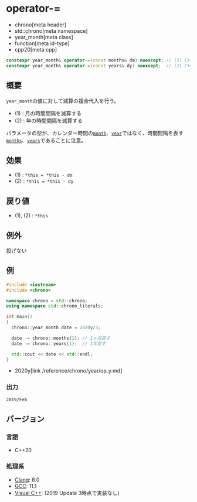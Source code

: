 # operator-=
* chrono[meta header]
* std::chrono[meta namespace]
* year_month[meta class]
* function[meta id-type]
* cpp20[meta cpp]

```cpp
constexpr year_month& operator-=(const months& dm) noexcept; // (1) C++20
constexpr year_month& operator-=(const years& dy) noexcept;  // (2) C++20
```

## 概要
`year_month`の値に対して減算の複合代入を行う。

- (1) : 月の時間間隔を減算する
- (2) : 年の時間間隔を減算する

パラメータの型が、カレンダー時間の[`month`](/reference/chrono/month.md)、[`year`](/reference/chrono/year.md)ではなく、時間間隔を表す[`months`](/reference/chrono/duration_aliases.md)、[`years`](/reference/chrono/duration_aliases.md)であることに注意。


## 効果
- (1) : `*this = *this - dm`
- (2) : `*this = *this - dy`


## 戻り値
- (1), (2) : `*this`


## 例外
投げない


## 例
```cpp example
#include <iostream>
#include <chrono>

namespace chrono = std::chrono;
using namespace std::chrono_literals;

int main()
{
  chrono::year_month date = 2020y/3;

  date -= chrono::months{1}; // 1ヶ月戻す
  date -= chrono::years{1};  // 1年戻す

  std::cout << date << std::endl;
}
```
* 2020y[link /reference/chrono/year/op_y.md]

### 出力
```
2019/Feb
```

## バージョン
### 言語
- C++20

### 処理系
- [Clang](/implementation.md#clang): 8.0
- [GCC](/implementation.md#gcc): 11.1
- [Visual C++](/implementation.md#visual_cpp): (2019 Update 3時点で実装なし)
